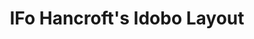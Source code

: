 ---
layout: layouts/keymapdb_entry.njk
OS: []
keymap_author: ifohancroft
firmware: QMK
hasHomeRowMods: False
hasLetterOnThumb: False
hasVerticalCombos: False
keymap_image: https://i.imgur.com/ml1olw4.png
imageDate: idk
keyCount: 75
keyboard: IDOBO
baseLayouts: ["QWERTY"]
languages: ['English']
layerCount: 4
title: "IFo Hancroft's Idobo Layout"
split: False
stagger: ortholinear
summary: 
keymap_url: https://github.com/ifohancroft/qmk_firmware/tree/master/keyboards/idobo/keymaps/ifohancroft
writeup: https://github.com/ifohancroft/qmk_firmware/tree/master/keyboards/idobo/keymaps/ifohancroft/readme.md
---